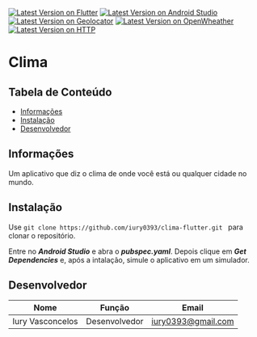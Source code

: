 [![Latest Version on Flutter](https://img.shields.io/badge/Flutter-1.12.13-blue)](https://flutter.dev/docs/get-started/install)  [![Latest Version on Android Studio](https://img.shields.io/badge/Android%20Studio-3.6.1-green)](https://developer.android.com/studio)  [![Latest Version on Geolocator](https://img.shields.io/badge/Geolocator-5.3.0-brightgreen)](https://pub.dev/packages/geolocator)  [![Latest Version on OpenWheather](https://img.shields.io/badge/OpenWheather-2.5-orange)](https://openweathermap.org/api)  [![Latest Version on HTTP](https://img.shields.io/badge/HTTP-0.12.0%2B4-blue)](https://pub.dev/packages/http)

# Clima


## Tabela de Conteúdo
- <a href="#informações">Informações</a>
- <a href="#instalação">Instalação</a>
- <a href="#desenvolvedor">Desenvolvedor</a>

## Informações
Um aplicativo que diz o clima de onde você está ou qualquer cidade no mundo.

## Instalação

Use ```git clone https://github.com/iury0393/clima-flutter.git ``` para clonar o repositório.

Entre no ***Android Studio*** e abra o ***pubspec.yaml***.
Depois clique em ***Get Dependencies*** e, após a intalação, simule o aplicativo em um simulador.


## Desenvolvedor

| Nome | Função | Email |
| ------ | ------ | ----- |
| Iury Vasconcelos | Desenvolvedor | iury0393@gmail.com |